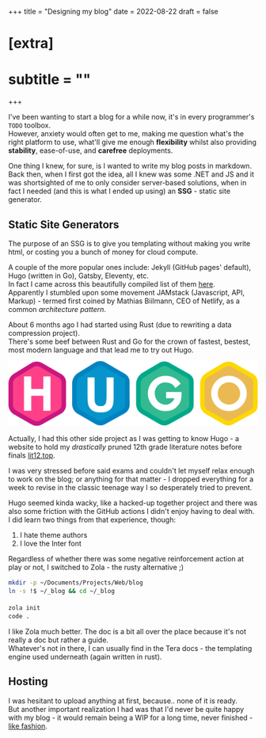 +++
title = "Designing my blog"
date = 2022-08-22
draft = false

# [extra]
# subtitle = ""
+++

I've been wanting to start a blog for a while now, it's in every programmer's `TODO` toolbox.  
However, anxiety would often get to me, making me question what's the right platform to use,
what'll give me enough **flexibility** whilst also providing **stability**, ease-of-use, and **carefree** deployments.

One thing I knew, for sure, is I wanted to write my blog posts in <span class="highlight">markdown</span>.  
Back then, when I first got the idea, all I knew was some .NET and JS and it was shortsighted of me
to only consider server-based solutions, when in fact I needed (and this is what I ended up using) an **SSG** - static site generator.

## Static Site Generators

The purpose of an SSG is to give you templating without making you write html, or costing you a bunch of money for cloud compute.

A couple of the more popular ones include: Jekyll (GitHub pages' default), Hugo (written in Go), Gatsby, Eleventy, etc.  
In fact I came across this beautifully compiled list of them [here](https://jamstack.org/generators/).  
Apparently I stumbled upon some movement JAMstack (Javascript, API, Markup) - termed first coined by Mathias Biilmann, CEO of Netlify, as a common *architecture pattern*.

About 6 months ago I had started using Rust (due to rewriting a data compression project).  
There's some beef between Rust and Go for the crown of fastest, bestest, most modern language and that lead me to try out Hugo.

![HUGO logo](https://raw.githubusercontent.com/gohugoio/gohugoioTheme/master/static/images/hugo-logo-wide.svg)

Actually, I had this other side project as I was getting to know Hugo -
a website to hold my *drastically* pruned 12th grade literature notes before finals [lit12.top](https://lit12.top/).

I was very stressed before said exams and couldn't let myself relax enough to work on the blog;
or anything for that matter - I dropped everything for a week to revise in the classic teenage way I so desperately tried to prevent.  

Hugo seemed kinda wacky, like a hacked-up together project and there was also some friction with the GitHub actions I didn't enjoy having to deal with.  
I did learn two things from that experience, though:
1. I hate theme authors
2. I love the Inter font

Regardless of whether there was some negative reinforcement action at play or not, I switched to Zola - the rusty alternative ;)

```bash
mkdir -p ~/Documents/Projects/Web/blog
ln -s !$ ~/_blog && cd ~/_blog

zola init
code .
```

I like Zola much better. The doc is a bit all over the place because it's not really a doc but rather a guide.  
Whatever's not in there, I can usually find in the Tera docs - the templating engine used underneath (again written in rust).

## Hosting

I was hesitant to upload anything at first, because.. none of it is ready.  
But another important realization I had was that I'd never be quite happy with my blog -
it would remain being a WIP for a long time, never finished - [like fashion](@/favs/the-social-network-fashion.md).
